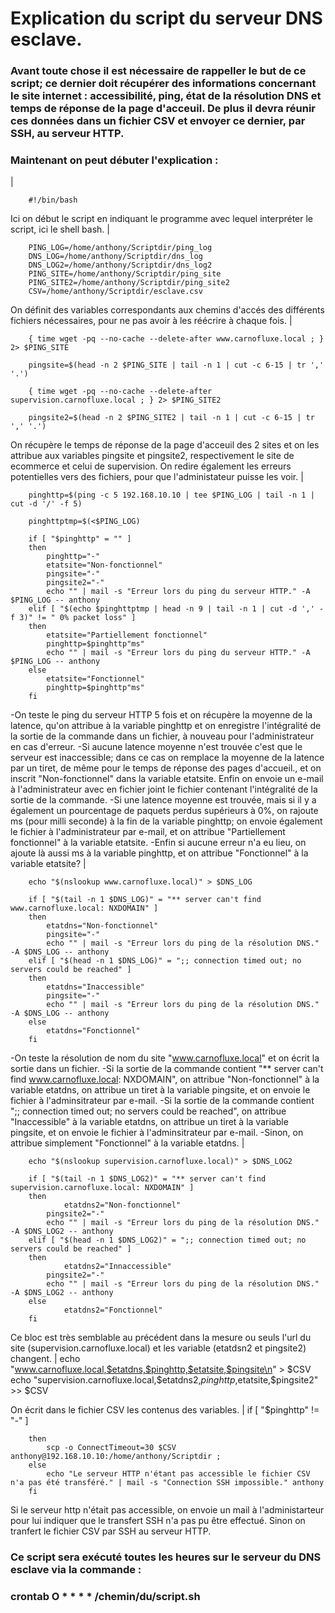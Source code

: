 # Explication du script du serveur DNS esclave.

### Avant toute chose il est nécessaire de rappeller le but de ce script; ce dernier doit récupérer des informations concernant le site internet : accessibilité, ping, état de la résolution DNS et temps de réponse de la page d'acceuil. De plus il devra réunir ces données dans un fichier CSV et envoyer ce dernier, par SSH, au serveur HTTP.

### Maintenant on peut débuter l'explication :
 |
 

		#!/bin/bash

Ici on début le script en indiquant le programme avec lequel interpréter le script, ici le shell bash.
|

		PING_LOG=/home/anthony/Scriptdir/ping_log
		DNS_LOG=/home/anthony/Scriptdir/dns_log
		DNS_LOG2=/home/anthony/Scriptdir/dns_log2
		PING_SITE=/home/anthony/Scriptdir/ping_site
		PING_SITE2=/home/anthony/Scriptdir/ping_site2
		CSV=/home/anthony/Scriptdir/esclave.csv

On définit des variables correspondants aux chemins d'accés des différents fichiers nécessaires, pour ne pas avoir à les réécrire à chaque fois.
|

		{ time wget -pq --no-cache --delete-after www.carnofluxe.local ; } 2> $PING_SITE

		pingsite=$(head -n 2 $PING_SITE | tail -n 1 | cut -c 6-15 | tr ',' '.')

		{ time wget -pq --no-cache --delete-after supervision.carnofluxe.local ; } 2> $PING_SITE2

		pingsite2=$(head -n 2 $PING_SITE2 | tail -n 1 | cut -c 6-15 | tr ',' '.')

On récupère le temps de réponse de la page d'acceuil des 2 sites et on les attribue aux variables pingsite et pingsite2, respectivement le site de ecommerce et celui de supervision. On redire également les erreurs potentielles vers des fichiers, pour que l'administateur puisse les voir.
|
		
		pinghttp=$(ping -c 5 192.168.10.10 | tee $PING_LOG | tail -n 1 | cut -d '/' -f 5)
		
		pinghttptmp=$(<$PING_LOG)

		if [ "$pinghttp" = "" ]
		then
			pinghttp="-"
			etatsite="Non-fonctionnel"
			pingsite="-"
			pingsite2="-"
			echo "" | mail -s "Erreur lors du ping du serveur HTTP." -A $PING_LOG -- anthony
		elif [ "$(echo $pinghttptmp | head -n 9 | tail -n 1 | cut -d ',' -f 3)" != " 0% packet loss" ]
		then
			etatsite="Partiellement fonctionnel"
			pinghttp=$pinghttp"ms"
			echo "" | mail -s "Erreur lors du ping du serveur HTTP." -A $PING_LOG -- anthony
		else
			etatsite="Fonctionnel"
			pinghttp=$pinghttp"ms"
		fi
		
-On teste le ping du serveur HTTP 5 fois et on récupère la moyenne de la latence, qu'on attribue à la variable pinghttp et on enregistre l'intégralité de la sortie de la commande dans un fichier, à nouveau pour l'administrateur en cas d'erreur.
-Si aucune latence moyenne n'est trouvée c'est que le serveur est inaccessible; dans ce cas on remplace la moyenne de la latence par un tiret, de même pour le temps de réponse des pages d'accueil., et on inscrit "Non-fonctionnel" dans la variable etatsite. Enfin on envoie un e-mail à l'administrateur avec en fichier joint le fichier contenant l'intégralité de la sortie de la commande.
-Si une latence moyenne est trouvée, mais si il y a également un pourcentage de paquets perdus supérieurs à 0%, on rajoute ms (pour milli seconde) à la fin de la variable pinghttp; on envoie également le fichier à l'administrateur par e-mail, et on attribue "Partiellement fonctionnel" à la variable etatsite.
-Enfin si aucune erreur n'a eu lieu, on ajoute là aussi ms à la variable pinghttp, et on attribue "Fonctionnel" à la variable etatsite?
|

		echo "$(nslookup www.carnofluxe.local)" > $DNS_LOG
		
		if [ "$(tail -n 1 $DNS_LOG)" = "** server can't find www.carnofluxe.local: NXDOMAIN" ]
		then
			etatdns="Non-fonctionnel"
			pingsite="-"
			echo "" | mail -s "Erreur lors du ping de la résolution DNS." -A $DNS_LOG -- anthony
		elif [ "$(head -n 1 $DNS_LOG)" = ";; connection timed out; no servers could be reached" ]
		then
			etatdns="Inaccessible"
			pingsite="-"
			echo "" | mail -s "Erreur lors du ping de la résolution DNS." -A $DNS_LOG -- anthony
		else
			etatdns="Fonctionnel"
		fi

-On teste la résolution de nom du site "www.carnofluxe.local" et on écrit la sortie dans un fichier.
-Si la sortie de la commande contient "** server can't find www.carnofluxe.local: NXDOMAIN", on attribue "Non-fonctionnel" à la variable etatdns, on attribue un tiret à la variable pingsite, et on envoie le fichier à l'adminsitrateur par e-mail.
-Si la sortie de la commande contient ";; connection timed out; no servers could be reached", on attribue "Inaccessible" à la variable etatdns, on attribue un tiret à la variable pingsite, et on envoie le fichier à l'adminsitrateur par e-mail.
-Sinon, on attribue simplement "Fonctionnel" à la variable etatdns.
|

		echo "$(nslookup supervision.carnofluxe.local)" > $DNS_LOG2

		if [ "$(tail -n 1 $DNS_LOG2)" = "** server can't find supervision.carnofluxe.local: NXDOMAIN" ]
		then
		        etatdns2="Non-fonctionnel"
			pingsite2="-"
			echo "" | mail -s "Erreur lors du ping de la résolution DNS." -A $DNS_LOG2 -- anthony 
		elif [ "$(head -n 1 $DNS_LOG2)" = ";; connection timed out; no servers could be reached" ]
		then
		        etatdns2="Innaccessible"
			pingsite2="-"
			echo "" | mail -s "Erreur lors du ping de la résolution DNS." -A $DNS_LOG2 -- anthony
		else
		        etatdns2="Fonctionnel"
		fi

Ce bloc est très semblable au précédent dans la mesure ou seuls l'url du site (supervision.carnofluxe.local) et les variable (etatdsn2 et pingsite2) changent.
|
		echo "www.carnofluxe.local,$etatdns,$pinghttp,$etatsite,$pingsite\n" > $CSV
		echo "supervision.carnofluxe.local,$etatdns2,$pinghttp,$etatsite,$pingsite2" >> $CSV

On écrit dans le fichier CSV les contenus des variables.
|
		if [ "$pinghttp" != "-" ]

		then
			scp -o ConnectTimeout=30 $CSV anthony@192.168.10.10:/home/anthony/Scriptdir ;
		else
			echo "Le serveur HTTP n'étant pas accessible le fichier CSV n'a pas été transféré." | mail -s "Connection SSH impossible." anthony
		fi

Si le serveur http n'était pas accessible, on envoie un mail à l'administarteur pour lui indiquer que le transfert SSH n'a pas pu être effectué. Sinon on tranfert le fichier CSV par SSH au serveur HTTP.


### Ce script sera exécuté toutes les heures sur le serveur du DNS esclave via la commande : 
### crontab O * * * * /chemin/du/script.sh

